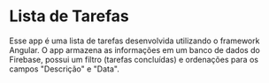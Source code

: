 # Lista de Tarefas #

Esse app é uma lista de tarefas desenvolvida utilizando o framework Angular. O app armazena as informações em um banco de dados do Firebase, possui um filtro (tarefas concluídas) e ordenações para os campos "Descrição" e "Data".

